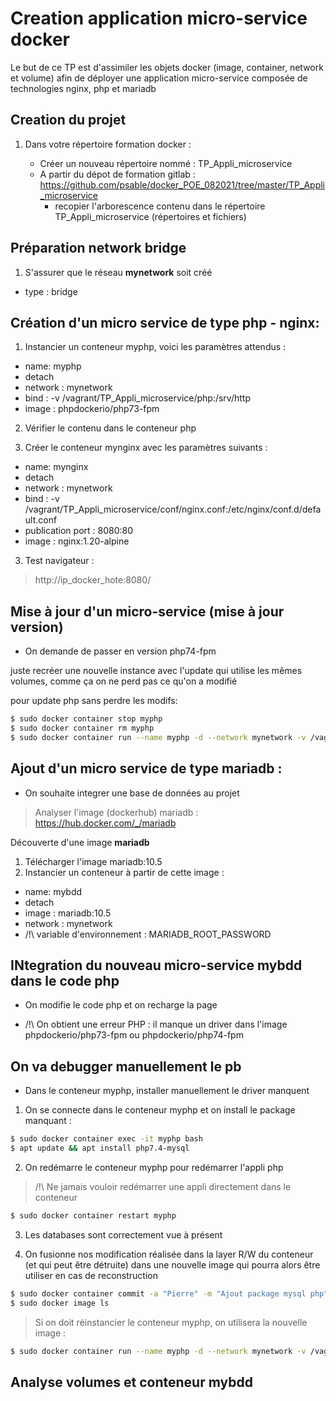 # Creation application micro-service docker

Le but de ce TP est d'assimiler les objets docker (image, container, network et volume) afin de déployer une application micro-service composée de technologies nginx, php et mariadb

## Creation du projet

1) Dans votre répertoire formation docker :

    - Créer un nouveau répertoire nommé : TP_Appli_microservice
    - A partir du dépot de formation gitlab : https://github.com/psable/docker_POE_082021/tree/master/TP_Appli_microservice
        - recopier l'arborescence contenu dans le répertoire TP_Appli_microservice (répertoires et fichiers)

## Préparation network bridge

1) S'assurer que le réseau **mynetwork** soit créé
  - type : bridge


## Création d'un micro service de type php - nginx:

1) Instancier un conteneur myphp, voici les paramètres attendus :

  - name: myphp
  - detach
  - network : mynetwork
  - bind :
      -v /vagrant/TP_Appli_microservice/php:/srv/http
  - image : phpdockerio/php73-fpm

2) Vérifier le contenu dans le conteneur php

3) Créer le conteneur mynginx avec les paramètres suivants :

  - name: mynginx
  - detach
  - network : mynetwork
  - bind :
      -v /vagrant/TP_Appli_microservice/conf/nginx.conf:/etc/nginx/conf.d/default.conf
  - publication port : 8080:80
  - image : nginx:1.20-alpine

3) Test navigateur :

> http://ip_docker_hote:8080/

## Mise à jour d'un micro-service (mise à jour version)

- On demande de passer en version php74-fpm

juste recréer une nouvelle instance avec l'update qui utilise les mêmes volumes, comme ça on ne perd pas ce qu'on a modifié

pour update php sans perdre les modifs:

```bash
$ sudo docker container stop myphp
$ sudo docker container rm myphp
$ sudo docker container run --name myphp -d --network mynetwork -v /vagrant/TP_Appli_microservice/php:/srv/http phpdockerio/php74-fpm
```

## Ajout d'un micro service de type mariadb :

 - On souhaite integrer une base de données au projet

 > Analyser l'image (dockerhub) mariadb : https://hub.docker.com/_/mariadb

Découverte d'une image **mariadb**
1. Télécharger l'image mariadb:10.5
2. Instancier un conteneur à partir de cette image :
  - name: mybdd
  - detach
  - image : mariadb:10.5
  - network : mynetwork
  - /!\ variable d'environnement : MARIADB_ROOT_PASSWORD


## INtegration du nouveau micro-service mybdd dans le code php

- On modifie le code php et on recharge la page

- /!\ On obtient une erreur PHP : il manque un driver dans l'image phpdockerio/php73-fpm ou phpdockerio/php74-fpm


## On va debugger manuellement le pb

- Dans le conteneur myphp, installer manuellement le driver manquent

1. On se connecte dans le conteneur myphp et on install le package manquant :

  ```bash
  $ sudo docker container exec -it myphp bash
  $ apt update && apt install php7.4-mysql
   ```

2. On redémarre le conteneur myphp pour redémarrer l'appli php

> /!\ Ne jamais vouloir redémarrer une appli directement dans le conteneur

```bash
$ sudo docker container restart myphp
```

3. Les databases sont correctement vue à présent

4. On fusionne nos modification réalisée dans la layer R/W du conteneur (et qui peut être détruite) dans une nouvelle image qui pourra alors être utiliser en cas de reconstruction

```bash
$ sudo docker container commit -a "Pierre" -m "Ajout package mysql php" myphp myphp_mysql:7.4
$ sudo docker image ls
```

> Si on doit réinstancier le conteneur myphp, on utilisera la nouvelle image :

```bash
$ sudo docker container run --name myphp -d --network mynetwork -v /vagrant/TP_Appli_microservice/php:/srv/http myphp_mysql:7.4
```

## Analyse volumes et conteneur mybdd